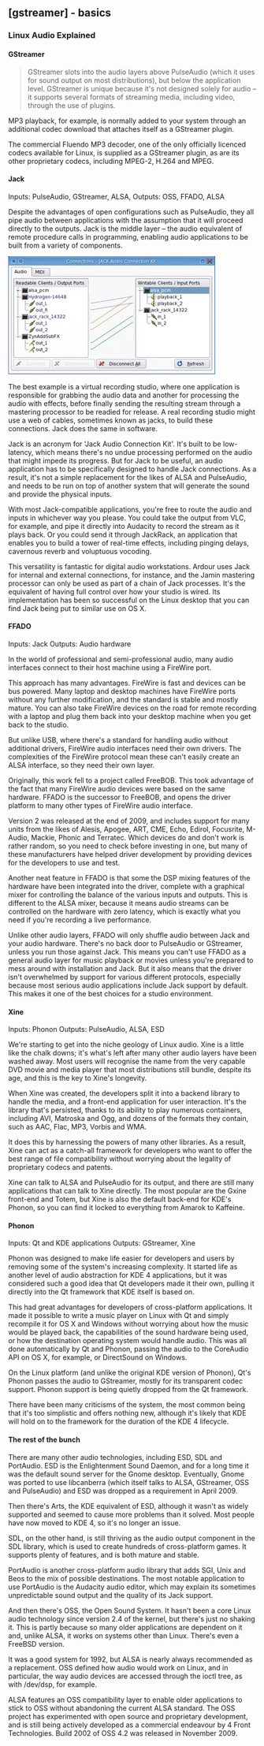 ## [gstreamer] - basics

### Linux Audio Explained

#### GStreamer

> GStreamer slots into the audio layers above PulseAudio (which it uses for sound output on most distributions), but below the application level. 
> GStreamer is unique because it's not designed solely for audio – it supports several formats of streaming media, including video, through the use of plugins.

MP3 playback, for example, is normally added to your system through an additional codec download that attaches itself as a GStreamer plugin. 

The commercial Fluendo MP3 decoder, one of the only officially licenced codecs available for Linux, is supplied as a GStreamer plugin, as are its other proprietary codecs, including MPEG-2, H.264 and MPEG.

#### Jack
Inputs: PulseAudio, GStreamer, ALSA,
Outputs: OSS, FFADO, ALSA

Despite the advantages of open configurations such as PulseAudio, they all pipe audio between applications with the assumption that it will proceed directly to the outputs. Jack is the middle layer – the audio equivalent of remote procedure calls in programming, enabling audio applications to be built from a variety of components.

![](../assets/img/jack_audio_connection.webp)

The best example is a virtual recording studio, where one application is responsible for grabbing the audio data and another for processing the audio with effects, before finally sending the resulting stream through a mastering processor to be readied for release. A real recording studio might use a web of cables, sometimes known as jacks, to build these connections. Jack does the same in software.

Jack is an acronym for 'Jack Audio Connection Kit'. It's built to be low-latency, which means there's no undue processing performed on the audio that might impede its progress. But for Jack to be useful, an audio application has to be specifically designed to handle Jack connections. As a result, it's not a simple replacement for the likes of ALSA and PulseAudio, and needs to be run on top of another system that will generate the sound and provide the physical inputs.

With most Jack-compatible applications, you're free to route the audio and inputs in whichever way you please. You could take the output from VLC, for example, and pipe it directly into Audacity to record the stream as it plays back. Or you could send it through JackRack, an application that enables you to build a tower of real-time effects, including pinging delays, cavernous reverb and voluptuous vocoding.

This versatility is fantastic for digital audio workstations. Ardour uses Jack for internal and external connections, for instance, and the Jamin mastering processor can only be used as part of a chain of Jack processes. It's the equivalent of having full control over how your studio is wired. Its implementation has been so successful on the Linux desktop that you can find Jack being put to similar use on OS X.

#### FFADO
Inputs: Jack
Outputs: Audio hardware

In the world of professional and semi-professional audio, many audio interfaces connect to their host machine using a FireWire port.

This approach has many advantages. FireWire is fast and devices can be bus powered. Many laptop and desktop machines have FireWire ports without any further modification, and the standard is stable and mostly mature. You can also take FireWire devices on the road for remote recording with a laptop and plug them back into your desktop machine when you get back to the studio.

But unlike USB, where there's a standard for handling audio without additional drivers, FireWire audio interfaces need their own drivers. The complexities of the FireWire protocol mean these can't easily create an ALSA interface, so they need their own layer.

Originally, this work fell to a project called FreeBOB. This took advantage of the fact that many FireWire audio devices were based on the same hardware. FFADO is the successor to FreeBOB, and opens the driver platform to many other types of FireWire audio interface.

Version 2 was released at the end of 2009, and includes support for many units from the likes of Alesis, Apogee, ART, CME, Echo, Edirol, Focusrite, M-Audio, Mackie, Phonic and Terratec. Which devices do and don't work is rather random, so you need to check before investing in one, but many of these manufacturers have helped driver development by providing devices for the developers to use and test.

Another neat feature in FFADO is that some the DSP mixing features of the hardware have been integrated into the driver, complete with a graphical mixer for controlling the balance of the various inputs and outputs. This is different to the ALSA mixer, because it means audio streams can be controlled on the hardware with zero latency, which is exactly what you need if you're recording a live performance.

Unlike other audio layers, FFADO will only shuffle audio between Jack and your audio hardware. There's no back door to PulseAudio or GStreamer, unless you run those against Jack. This means you can't use FFADO as a general audio layer for music playback or movies unless you're prepared to mess around with installation and Jack. But it also means that the driver isn't overwhelmed by support for various different protocols, especially because most serious audio applications include Jack support by default. This makes it one of the best choices for a studio environment.

#### Xine
Inputs: Phonon
Outputs: PulseAudio, ALSA, ESD

We're starting to get into the niche geology of Linux audio. Xine is a little like the chalk downs; it's what's left after many other audio layers have been washed away. Most users will recognise the name from the very capable DVD movie and media player that most distributions still bundle, despite its age, and this is the key to Xine's longevity.

When Xine was created, the developers split it into a backend library to handle the media, and a front-end application for user interaction. It's the library that's persisted, thanks to its ability to play numerous containers, including AVI, Matroska and Ogg, and dozens of the formats they contain, such as AAC, Flac, MP3, Vorbis and WMA.

It does this by harnessing the powers of many other libraries. As a result, Xine can act as a catch-all framework for developers who want to offer the best range of file compatibility without worrying about the legality of proprietary codecs and patents.

Xine can talk to ALSA and PulseAudio for its output, and there are still many applications that can talk to Xine directly. The most popular are the Gxine front-end and Totem, but Xine is also the default back-end for KDE's Phonon, so you can find it locked to everything from Amarok to Kaffeine.

#### Phonon
Inputs: Qt and KDE applications
Outputs: GStreamer, Xine

Phonon was designed to make life easier for developers and users by removing some of the system's increasing complexity. It started life as another level of audio abstraction for KDE 4 applications, but it was considered such a good idea that Qt developers made it their own, pulling it directly into the Qt framework that KDE itself is based on.

This had great advantages for developers of cross-platform applications. It made it possible to write a music player on Linux with Qt and simply recompile it for OS X and Windows without worrying about how the music would be played back, the capabilities of the sound hardware being used, or how the destination operating system would handle audio. This was all done automatically by Qt and Phonon, passing the audio to the CoreAudio API on OS X, for example, or DirectSound on Windows.

On the Linux platform (and unlike the original KDE version of Phonon), Qt's Phonon passes the audio to GStreamer, mostly for its transparent codec support. Phonon support is being quietly dropped from the Qt framework.

There have been many criticisms of the system, the most common being that it's too simplistic and offers nothing new, although it's likely that KDE will hold on to the framework for the duration of the KDE 4 lifecycle.

#### The rest of the bunch

There are many other audio technologies, including ESD, SDL and PortAudio. ESD is the Enlightenment Sound Daemon, and for a long time it was the default sound server for the Gnome desktop. Eventually, Gnome was ported to use libcanberra (which itself talks to ALSA, GStreamer, OSS and PulseAudio) and ESD was dropped as a requirement in April 2009.

Then there's Arts, the KDE equivalent of ESD, although it wasn't as widely supported and seemed to cause more problems than it solved. Most people have now moved to KDE 4, so it's no longer an issue.

SDL, on the other hand, is still thriving as the audio output component in the SDL library, which is used to create hundreds of cross-platform games. It supports plenty of features, and is both mature and stable.

PortAudio is another cross-platform audio library that adds SGI, Unix and Beos to the mix of possible destinations. The most notable application to use PortAudio is the Audacity audio editor, which may explain its sometimes unpredictable sound output and the quality of its Jack support.

And then there's OSS, the Open Sound System. It hasn't been a core Linux audio technology since version 2.4 of the kernel, but there's just no shaking it. This is partly because so many older applications are dependent on it and, unlike ALSA, it works on systems other than Linux. There's even a FreeBSD version.

It was a good system for 1992, but ALSA is nearly always recommended as a replacement. OSS defined how audio would work on Linux, and in particular, the way audio devices are accessed through the ioctl tree, as with /dev/dsp, for example.

ALSA features an OSS compatibility layer to enable older applications to stick to OSS without abandoning the current ALSA standard. The OSS project has experimented with open source and proprietary development, and is still being actively developed as a commercial endeavour by 4 Front Technologies. Build 2002 of OSS 4.2 was released in November 2009.

